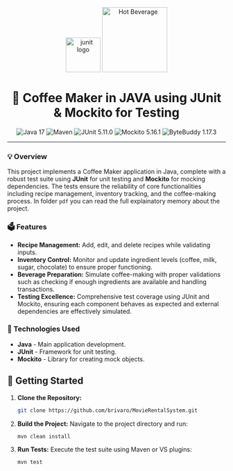 <div align="center">
<img src="https://cdn.jsdelivr.net/gh/devicons/devicon/icons/junit/junit-original.svg" height="80" alt="junit logo" />
<img src="https://raw.githubusercontent.com/Tarikul-Islam-Anik/Animated-Fluent-Emojis/master/Emojis/Food/Hot%20Beverage.png" alt="Hot Beverage" width="150" height="150" />

<h1>🍵 Coffee Maker in JAVA using JUnit & Mockito for Testing</h1>

<p>
  <img src="https://img.shields.io/badge/Java-17-blue" alt="Java 17">
  <img src="https://img.shields.io/badge/Maven-3.9.6-C71A36" alt="Maven">
  <img src="https://img.shields.io/badge/JUnit-5.11.0-25A162" alt="JUnit 5.11.0">
  <img src="https://img.shields.io/badge/Mockito-5.16.1-blueviolet" alt="Mockito 5.16.1">
  <img src="https://img.shields.io/badge/ByteBuddy-1.17.3-orange" alt="ByteBuddy 1.17.3">
</p>

</div>

---

### 💡 Overview
This project implements a Coffee Maker application in Java, complete with a robust test suite using **JUnit** for unit testing and **Mockito** for mocking dependencies. The tests ensure the reliability of core functionalities including recipe management, inventory tracking, and the coffee-making process. In folder `pdf` you can read the full explainatory memory about the project.

### 🗳 Features
- **Recipe Management:** Add, edit, and delete recipes while validating inputs.
- **Inventory Control:** Monitor and update ingredient levels (coffee, milk, sugar, chocolate) to ensure proper functioning.
- **Beverage Preparation:** Simulate coffee-making with proper validations such as checking if enough ingredients are available and handling transactions.
- **Testing Excellence:** Comprehensive test coverage using JUnit and Mockito, ensuring each component behaves as expected and external dependencies are effectively simulated.

### 📌 Technologies Used
- **Java** - Main application development.
- **JUnit** - Framework for unit testing.
- **Mockito** - Library for creating mock objects.

## 📖 Getting Started

1. **Clone the Repository:**
   ```bash
   git clone https://github.com/brivaro/MovieRentalSystem.git

2. **Build the Project:** Navigate to the project directory and run:
   ```bash
   mvn clean install

3. **Run Tests:** Execute the test suite using Maven or VS plugins:
   ```bash
   mvn test
